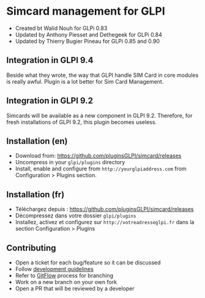 Simcard management for GLPI
===========================

* Created bt Walid Nouh for GLPi 0.83
* Updated by Anthony Piesset and Dethegeek for GLPi 0.84
* Updated by Thierry Bugier Pineau for GLPi 0.85 and 0.90

Integration in GLPI 9.4
-----------------------

Beside what they wrote, the way that GLPI handle SIM Card in core modules is really awful.
Plugin is a lot better for Sim Card Management.


Integration in GLPI 9.2
-----------------------

Simcards will be available as a new component in GLPI 9.2. Therefore, for fresh installations of GLPI 9.2, this plugin becomes useless. 


Installation (en)
-----------------

* Download from: https://github.com/pluginsGLPI/simcard/releases
* Uncompress in your `glpi/plugins` directory
* Install, enable and configure from `http://yourglpiaddress.com` from Configuration > Plugins section.

Installation (fr)
-----------------

* Téléchargez depuis : https://github.com/pluginsGLPI/simcard/releases
* Décompressez dans votre dossier `glpi/plugins`
* Installez, activez et configurez sur `http://votreadresseglpi.fr` dans la section Configuration > Plugins

Contributing
------------

* Open a ticket for each bug/feature so it can be discussed
* Follow [development guidelines](http://glpi-developer-documentation.readthedocs.io/en/latest/plugins/index.html)
* Refer to [GitFlow](http://git-flow.readthedocs.io/) process for branching
* Work on a new branch on your own fork
* Open a PR that will be reviewed by a developer
